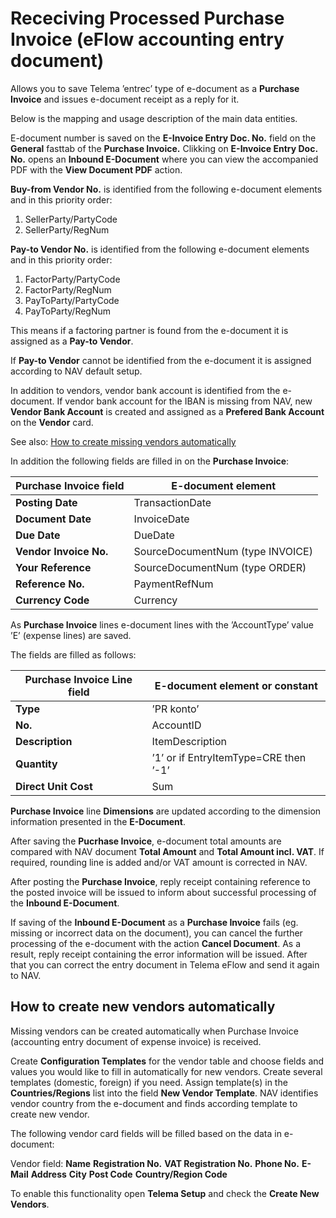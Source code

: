 ---
---
# Receciving Processed Purchase Invoice (eFlow accounting entry document)

Allows you to save Telema ’entrec’ type of e-document as a  **Purchase Invoice**  and issues e-document receipt as a reply for it.

Below is the mapping and usage description of the main data entities.

E-document number is saved on the **E-Invoice Entry Doc. No.**  field on the  **General**  fasttab of the  **Purchase Invoice.** Clikking on  **E-Invoice Entry Doc. No.**  opens an  **Inbound E-Document**  where you can view the accompanied PDF with the  **View Document PDF**  action.

**Buy-from Vendor No.** is identified from the following e-document elements and in this priority order:
1.  SellerParty/PartyCode
2.  SellerParty/RegNum

**Pay-to Vendor No.** is identified from the following e-document elements and in this priority order:
1.  FactorParty/PartyCode
2.  FactorParty/RegNum
3.  PayToParty/PartyCode
4.  PayToParty/RegNum

This means if a factoring partner is found from the e-document it is assigned as a  **Pay-to Vendor**.

If  **Pay-to Vendor**  cannot be identified from the e-document it is assigned according to NAV default setup.

In addition to vendors, vendor bank account is identified from the e-document. If vendor bank account for the IBAN is missing from NAV, new  **Vendor Bank Account**  is created and assigned as a  **Prefered Bank Account**  on the  **Vendor**  card.

See also:  [How to create missing vendors automatically](#how-to-create-new-vendors-automatically)

In addition the following fields are filled in on the  **Purchase Invoice**:

|Purchase Invoice field|E-document element|
|--|--|
|**Posting Date**|TransactionDate|
|**Document Date**|InvoiceDate|
|**Due Date**|DueDate|
|**Vendor Invoice No.**|SourceDocumentNum (type INVOICE)|
|**Your Reference**|SourceDocumentNum (type ORDER)|
|**Reference No.**|PaymentRefNum|
|**Currency Code**|Currency|

As  **Purchase Invoice**  lines e-document lines with the ’AccountType’ value ’E’ (expense lines) are saved.

The fields are filled as follows:

|Purchase Invoice Line field|E-document element or constant|
|--|--|
|**Type**|’PR konto’|
|**No.**|AccountID|
|**Description**|ItemDescription|
|**Quantity**|’1’ or if EntryItemType=CRE then ’-1’|
|**Direct Unit Cost**|Sum|

**Purchase Invoice**  line  **Dimensions**  are updated according to the dimension information presented in the  **E-Document**.

After saving the  **Pucrhase Invoice**, e-document total amounts are compared with NAV document  **Total Amount**  and  **Total Amount incl. VAT**. If required, rounding line is added and/or VAT amount is corrected in NAV.

After posting the  **Purchase Invoice**, reply receipt containing reference to the posted invoice will be issued to inform about successful processing of the  **Inbound E-Document**.

If saving of the  **Inbound E-Document**  as a  **Purchase Invoice**  fails (eg. missing or incorrect data on the document), you can cancel the further processing of the e-document with the action  **Cancel Document**. As a result, reply receipt containing the error information will be issued. After that you can correct the entry document in Telema eFlow and send it again to NAV.

## How to create new vendors automatically

Missing vendors can be created automatically when Purchase Invoice (accounting entry document of expense invoice) is received.

Create  **Configuration Templates**  for the vendor table and choose fields and values you would like to fill in automatically for new vendors. Create several templates (domestic, foreign) if you need. Assign template(s) in the  **Countries/Regions**  list into the field  **New Vendor Template**. NAV identifies vendor country from the e-document and finds according template to create new vendor.

The following vendor card fields will be filled based on the data in e-document:

Vendor field:
**Name**
**Registration No.**
**VAT Registration No.**
**Phone No.**
**E-Mail**
**Address**
**City**
**Post Code**
**Country/Region Code**

To enable this functionality open  **Telema Setup**  and check the  **Create New Vendors**.